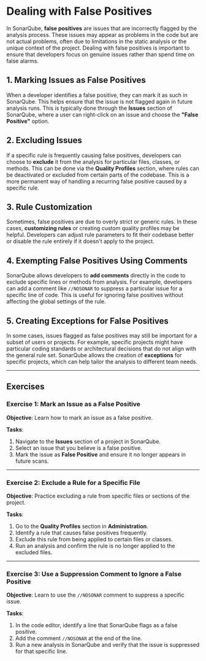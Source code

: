 # Dealing with False Positives

In SonarQube, **false positives** are issues that are incorrectly flagged 
by the analysis process. These issues may appear as problems in the code 
but are not actual problems, often due to limitations in the static 
analysis or the unique context of the project. Dealing with false positives 
is important to ensure that developers focus on genuine issues rather than 
spend time on false alarms.     

## 1. Marking Issues as False Positives

When a developer identifies a false positive, they can mark it as such in 
SonarQube. This helps ensure that the issue is not flagged again in future 
analysis runs. This is typically done through the **Issues** section of 
SonarQube, where a user can right-click on an issue and choose the
**"False Positive"** option.    

## 2. Excluding Issues

If a specific rule is frequently causing false positives, developers can 
choose to **exclude** it from the analysis for particular files, classes, 
or methods. This can be done via the **Quality Profiles** section, where 
rules can be deactivated or excluded from certain parts of the codebase. 
This is a more permanent way of handling a recurring false positive caused 
by a specific rule.     

## 3. Rule Customization

Sometimes, false positives are due to overly strict or generic rules. In 
these cases, **customizing rules** or creating custom quality profiles may 
be helpful. Developers can adjust rule parameters to fit their codebase 
better or disable the rule entirely if it doesn't apply to the project.   

## 4. Exempting False Positives Using Comments

SonarQube allows developers to **add comments** directly in the code to 
exclude specific lines or methods from analysis. For example, developers 
can add a comment like `//NOSONAR` to suppress a particular issue for a 
specific line of code. This is useful for ignoring false positives without 
affecting the global settings of the rule.    

## 5. Creating Exceptions for False Positives

In some cases, issues flagged as false positives may still be important for 
a subset of users or projects. For example, specific projects might have 
particular coding standards or architectural decisions that do not align 
with the general rule set. SonarQube allows the creation of **exceptions** 
for specific projects, which can help tailor the analysis to different team 
needs.     

---

## Exercises

### Exercise 1: Mark an Issue as a False Positive

**Objective**: 
Learn how to mark an issue as a false positive.

**Tasks**:
1. Navigate to the **Issues** section of a project in SonarQube.
2. Select an issue that you believe is a false positive.
3. Mark the issue as **False Positive** and ensure it no longer appears in 
   future scans. 

---

### Exercise 2: Exclude a Rule for a Specific File

**Objective**: 
Practice excluding a rule from specific files or sections of the project.

**Tasks**:
1. Go to the **Quality Profiles** section in **Administration**.
2. Identify a rule that causes false positives frequently.
3. Exclude this rule from being applied to certain files or classes.
4. Run an analysis and confirm the rule is no longer applied to the 
   excluded files. 

---

### Exercise 3: Use a Suppression Comment to Ignore a False Positive

**Objective**: 
Learn to use the `//NOSONAR` comment to suppress a specific issue.

**Tasks**:
1. In the code editor, identify a line that SonarQube flags as a false positive.
2. Add the comment `//NOSONAR` at the end of the line.
3. Run a new analysis in SonarQube and verify that the issue is suppressed 
   for that specific line. 
